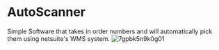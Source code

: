 # AutoScanner
Simple Software that takes in order numbers and will automatically pick them using netsuite's WMS system.
![7gpbk5n9k0g01](https://github.com/LeithMerrifield/AutoScanner/assets/47731609/57e7850e-e0d5-406e-8bfe-16beb9bce839)
